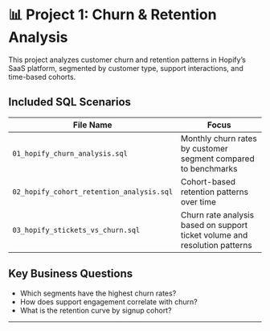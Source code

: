 # 📊 Project 1: Churn & Retention Analysis

This project analyzes customer churn and retention patterns in Hopify’s SaaS platform, segmented by customer type, support interactions, and time-based cohorts.

## Included SQL Scenarios

| File Name                                  | Focus |
|-------------------------------------------|-------|
| `01_hopify_churn_analysis.sql`            | Monthly churn rates by customer segment compared to benchmarks |
| `02_hopify_cohort_retention_analysis.sql` | Cohort-based retention patterns over time |
| `03_hopify_stickets_vs_churn.sql`         | Churn rate analysis based on support ticket volume and resolution patterns |

## Key Business Questions

- Which segments have the highest churn rates?
- How does support engagement correlate with churn?
- What is the retention curve by signup cohort?

---
